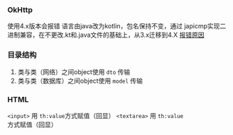 ### **OkHttp** 
使用4.x版本会报错
语言由java改为kotlin，包名保持不变，通过 japicmp实现二进制兼容，在不更改.kt和.java文件的基础上，从3.x迁移到4.X
[报错原因](https://blog.csdn.net/u014543264/article/details/102652637) 

### **目录结构**
1. 类与类（网络）之间object使用 `dto` 传输
2. 类与类（数据库）之间object使用 `model` 传输

### **HTML**
`<input>` 用 `th:value`方式赋值（回显）
`<textarea>` 用 `th:value`方式赋值（回显）
